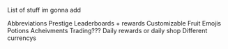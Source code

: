 List of stuff im gonna add

Abbreviations
Prestige
Leaderboards + rewards
Customizable Fruit Emojis
Potions
Acheivments
Trading???
Daily rewards or daily shop
Different currencys